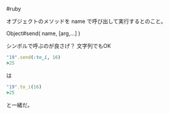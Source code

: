 #ruby 


オブジェクトのメソッドを name で呼び出して実行するとのこと。

Object#send( name, [arg,...] )

シンボルで呼ぶのが良さげ？
文字列でもOK

```ruby
"19".send(:to_i, 16)
>25
```

は

```ruby
"19".to_i(16)
>25
```

と一緒だ。

